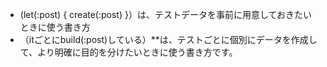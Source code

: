 - (let(:post) { create(:post) }）は、テストデータを事前に用意しておきたいときに使う書き方
- （itごとにbuild(:post)している）**は、テストごとに個別にデータを作成して、より明確に目的を分けたいときに使う書き方です。

